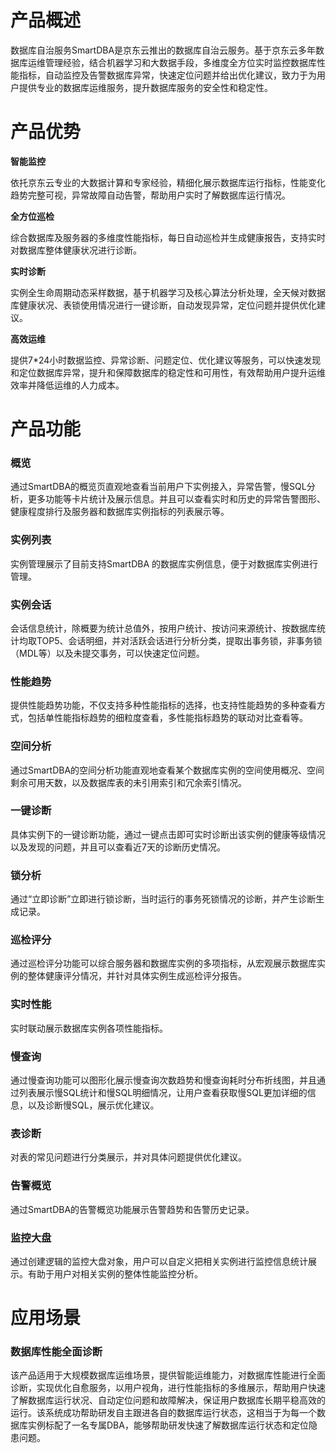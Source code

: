 # 产品概述

数据库自治服务SmartDBA是京东云推出的数据库自治云服务。基于京东云多年数据库运维管理经验，结合机器学习和大数据手段，多维度全方位实时监控数据库性能指标，自动监控及告警数据库异常，快速定位问题并给出优化建议，致力于为用户提供专业的数据库运维服务，提升数据库服务的安全性和稳定性。

# 产品优势

**智能监控**

依托京东云专业的大数据计算和专家经验，精细化展示数据库运行指标，性能变化趋势完整可视，异常故障自动告警，帮助用户实时了解数据库运行情况。

**全方位巡检**

综合数据库及服务器的多维度性能指标，每日自动巡检并生成健康报告，支持实时对数据库整体健康状况进行诊断。

**实时诊断**

实例全生命周期动态采样数据，基于机器学习及核心算法分析处理，全天候对数据库健康状况、表锁使用情况进行一键诊断，自动发现异常，定位问题并提供优化建议。

**高效运维**

提供7*24小时数据监控、异常诊断、问题定位、优化建议等服务，可以快速发现和定位数据库异常，提升和保障数据库的稳定性和可用性，有效帮助用户提升运维效率并降低运维的人力成本。



# 产品功能

### 概览
通过SmartDBA的概览页直观地查看当前用户下实例接入，异常告警，慢SQL分析，更多功能等卡片统计及展示信息。并且可以查看实时和历史的异常告警图形、健康程度排行及服务器和数据库实例指标的列表展示等。

### 实例列表
实例管理展示了目前支持SmartDBA 的数据库实例信息，便于对数据库实例进行管理。

### 实例会话          
会话信息统计，除概要为统计总值外，按用户统计、按访问来源统计、按数据库统计均取TOP5、会话明细，并对活跃会话进行分析分类，提取出事务锁，非事务锁（MDL等）以及未提交事务，可以快速定位问题。

### 性能趋势
提供性能趋势功能，不仅支持多种性能指标的选择，也支持性能趋势的多种查看方式，包括单性能指标趋势的细粒度查看，多性能指标趋势的联动对比查看等。

### 空间分析
通过SmartDBA的空间分析功能直观地查看某个数据库实例的空间使用概况、空间剩余可用天数，以及数据库表的未引用索引和冗余索引情况。

### 一键诊断
具体实例下的一键诊断功能，通过一键点击即可实时诊断出该实例的健康等级情况以及发现的问题，并且可以查看近7天的诊断历史情况。

### 锁分析

通过“立即诊断”立即进行锁诊断，当时运行的事务死锁情况的诊断，并产生诊断生成记录。

### 巡检评分
通过巡检评分功能可以综合服务器和数据库实例的多项指标，从宏观展示数据库实例的整体健康评分情况，并针对具体实例生成巡检评分报告。

### 实时性能

实时联动展示数据库实例各项性能指标。

### 慢查询
通过慢查询功能可以图形化展示慢查询次数趋势和慢查询耗时分布折线图，并且通过列表展示慢SQL统计和慢SQL明细情况，让用户查看获取慢SQL更加详细的信息，以及诊断慢SQL，展示优化建议。

### 表诊断
对表的常见问题进行分类展示，并对具体问题提供优化建议。

### 告警概览

通过SmartDBA的告警概览功能展示告警趋势和告警历史记录。

### 监控大盘
通过创建逻辑的监控大盘对象，用户可以自定义把相关实例进行监控信息统计展示。有助于用户对相关实例的整体性能监控分析。

# 应用场景

### 数据库性能全面诊断

该产品适用于大规模数据库运维场景，提供智能运维能力，对数据库性能进行全面诊断，实现优化自愈服务，以用户视角，进行性能指标的多维展示，帮助用户快速了解数据库运行状况、自动定位问题和故障解决，保证用户数据库长期平稳高效的运行。该系统成功帮助研发自主跟进各自的数据库运行状态，这相当于为每一个数据库实例标配了一名专属DBA，能够帮助研发快速了解数据库运行状态和定位隐患问题。
